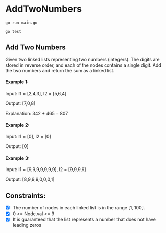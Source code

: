 # AddTwoNumbers
```console
go run main.go
````
```console
go test
````

## Add Two Numbers
Given two linked lists representing two numbers (integers). The digits are stored in reverse order, and each of the nodes contains a single digit. 
Add the two numbers and return the sum as a linked list.

#### Example 1:
Input: l1 = [2,4,3], l2 = [5,6,4]

Output: [7,0,8]

Explanation: 342 + 465 = 807

#### Example 2:
Input: l1 = [0], l2 = [0]

Output: [0]

#### Example 3:
Input: l1 = [9,9,9,9,9,9,9], l2 = [9,9,9,9]

Output: [8,9,9,9,0,0,0,1]

## Constraints:
- [x] The number of nodes in each linked list is in the range [1, 100].
- [x] 0 <= Node.val <= 9
- [x] It is guaranteed that the list represents a number that does not have leading zeros

